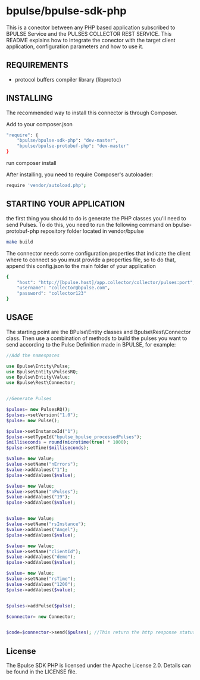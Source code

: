 # bpulse/bpulse-sdk-php

This is a conector between any PHP based application subscribed to BPULSE Service and the PULSES COLLECTOR REST SERVICE. This README explains how to integrate the conector with the target client application, configuration parameters and how to use it.


## REQUIREMENTS

* protocol buffers compiler library (libprotoc)

## INSTALLING

The recommended way to install this connector is through Composer.

Add to your composer.json

```sh
"require": {
	"bpulse/bpulse-sdk-php": "dev-master",
	"bpulse/bpulse-protobuf-php": "dev-master"
}
```

run composer install

After installing, you need to require Composer's autoloader:

```sh
require 'vendor/autoload.php';
```


## STARTING YOUR APPLICATION

the first thing you should to do is generate the PHP classes you'll need to send Pulses. To do this, you need to run the following command on bpulse-protobuf-php repository folder located in vendor/bpulse

```sh
make build
```

The connector needs some configuration properties that indicate the client where to connect so you must provide a properties file, so to do that, append this config.json to the main folder of your application

```sh
{
	"host": "http://[bpulse.host]/app.collector/collector/pulses:port",
	"username": "collector@bpulse.com",
	"password": "collector123"
}
```


## USAGE

The starting point are the BPulse\Entity classes and Bpulse\Rest\Connector class. Then use a combination of methods to build the pulses you want to send according to the Pulse Definition made in BPULSE, for example:

```php
//Add the namespaces

use Bpulse\Entity\Pulse;
use Bpulse\Entity\PulsesRQ;
use Bpulse\Entity\Value;
use Bpulse\Rest\Connector;


//Generate Pulses

$pulses= new PulsesRQ();
$pulses->setVersion("1.0");
$pulse= new Pulse();

$pulse->setInstanceId("1");
$pulse->setTypeId("bpulse_bpulse_processedPulses");
$milliseconds = round(microtime(true) * 1000);
$pulse->setTime($milliseconds);

$value= new Value;
$value->setName("nErrors");
$value->addValues("1");
$pulse->addValues($value);

$value= new Value;
$value->setName("nPulses");
$value->addValues("19");
$pulse->addValues($value);


$value= new Value;
$value->setName("rsInstance");
$value->addValues("Angel");
$pulse->addValues($value);

$value= new Value;
$value->setName("clientId");
$value->addValues("demo");
$pulse->addValues($value);

$value= new Value;
$value->setName("rsTime");
$value->addValues("1200");
$pulse->addValues($value);


$pulses->addPulse($pulse);                         

$connector= new Connector;


$code=$connector->send($pulses); //This return the http response status code
```

## License

The Bpulse SDK PHP is licensed under the Apache License 2.0. Details can be found in the LICENSE file.

